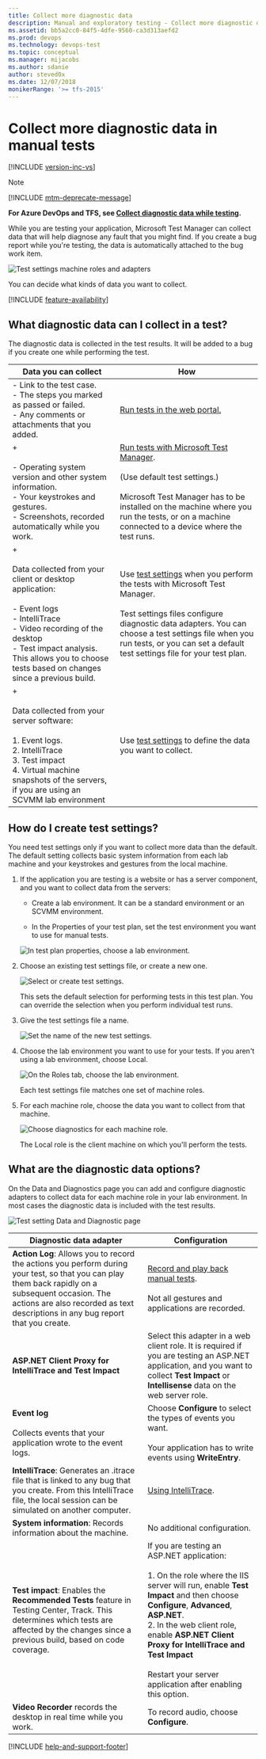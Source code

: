 ```yaml
---
title: Collect more diagnostic data
description: Manual and exploratory testing - Collect more diagnostic data in manual tests when you want to test web applications
ms.assetid: bb5a2cc0-84f5-4dfe-9560-ca3d313aefd2
ms.prod: devops
ms.technology: devops-test
ms.topic: conceptual
ms.manager: mijacobs
ms.author: sdanie
author: steved0x
ms.date: 12/07/2018
monikerRange: '>= tfs-2015'
---
```


# Collect more diagnostic data in manual tests

[!INCLUDE [version-inc-vs](../_shared/version-inc-vs.md)]

>[!NOTE]
>[!INCLUDE [mtm-deprecate-message](../_shared/mtm-deprecate-message.md)]

**For Azure DevOps and TFS, see [Collect diagnostic data while testing](../collect-diagnostic-data.md).**

While you are testing your application, Microsoft Test Manager can collect data that will help diagnose any fault that you might find. If you create a bug report while you're testing, the data is automatically attached to the bug work item.  
  
![Test settings machine roles and adapters](_img/collect-more-diagnostic-data-in-manual-tests/testsettingsmachineroleconceptual.png)  
  
You can decide what kinds of data you want to collect.  

[!INCLUDE [feature-availability](../_shared/feature-availability.md)] 
  
## What diagnostic data can I collect in a test?

The diagnostic data is collected in the test results. It will be added to a bug if you create one while performing the test.  
  
|Data you can collect|How|  
|--------------------------|---------|  
|-   Link to the test case.<br />-   The steps you marked as passed or failed.<br />-   Any comments or attachments that you added.|[Run tests in the web portal.](../run-manual-tests.md)|  
|+<br /><br /> -   Operating system version and other system information.<br />-   Your keystrokes and gestures.<br />-   Screenshots, recorded automatically while you work.|[Run tests with Microsoft Test Manager](run-manual-tests-with-microsoft-test-manager.md).<br /><br /> (Use default test settings.)<br /><br /> Microsoft Test Manager has to be installed on the machine where you run the tests, or on a machine connected to a device where the test runs.|  
|+<br /><br /> Data collected from your client or desktop application:<br /><br /> -   Event logs<br />-   IntelliTrace<br />-   Video recording of the desktop<br />-   Test impact analysis. This allows you to choose tests based on changes since a previous build.|Use [test settings](#testSettings) when you perform the tests with Microsoft Test Manager.<br /><br /> Test settings files configure diagnostic data adapters. You can choose a test settings file when you run tests, or you can set a default test settings file for your test plan.|  
|+<br /><br /> Data collected from your server software:<br /><br /> 1. Event logs.<br />2.  IntelliTrace<br />3.  Test impact<br />4.  Virtual machine snapshots of the servers, if you are using an SCVMM lab environment|Use [test settings](#testSettings) to define the data you want to collect.|  
  
<a name="testSettings"></a>
## How do I create test settings?

You need test settings only if you want to collect more data than the default. The default setting collects basic system information from each lab machine and your keystrokes and gestures from the local machine.  
  
1. If the application you are testing is a website or has a server component, and you want to collect data from the servers:  
  
   - Create a lab environment. It can be a standard environment or an SCVMM environment.  
  
   - In the Properties of your test plan, set the test environment you want to use for manual tests.  
  
   ![In test plan properties, choose a lab environment.](_img/collect-more-diagnostic-data-in-manual-tests/almt_ws91chooseenv.png)  
  
1. Choose an existing test settings file, or create a new one.  
  
   ![Select or create test settings.](_img/collect-more-diagnostic-data-in-manual-tests/almt_ws92newsettings.png)  
  
   This sets the default selection for performing tests in this test plan. You can override the selection when you perform individual test runs.  
  
1. Give the test settings file a name.  
  
   ![Set the name of the new test settings.](_img/collect-more-diagnostic-data-in-manual-tests/almt_ws93newsettingsname.png)  
  
1. Choose the lab environment you want to use for your tests. If you aren't using a lab environment, choose Local.  
  
   ![On the Roles tab, choose the lab environment.](_img/collect-more-diagnostic-data-in-manual-tests/almt_ws94newsettingsrole.png)  
  
   Each test settings file matches one set of machine roles.  
  
1. For each machine role, choose the data you want to collect from that machine.  
  
   ![Choose diagnostics for each machine role.](_img/collect-more-diagnostic-data-in-manual-tests/almt_ws95newsettingsdda.png)  
  
   The Local role is the client machine on which you'll perform the tests.  
  
<a name="MTMTestSettingsDataAndDiagnostics"></a>
## What are the diagnostic data options?

On the Data and Diagnostics page you can add and configure diagnostic adapters to collect data for each machine role in your lab environment. In most cases the diagnostic data is included with the test results.  
  
![Test setting Data and Diagnostic page](_img/collect-more-diagnostic-data-in-manual-tests/mtr_danddpage.png)  
  
|Diagnostic data adapter|Configuration|  
|-----------------------------|-------------------|  
|**Action Log**: Allows you to record the actions you perform during your test, so that you can play them back rapidly on a subsequent occasion. The actions are also recorded as text descriptions in any bug report that you create.|[Record and play back manual tests](record-play-back-manual-tests.md).<br /><br /> Not all gestures and applications are recorded.|  
|**ASP.NET Client Proxy for IntelliTrace and Test Impact**|Select this adapter in a web client role. It is required if you are testing an ASP.NET application, and you want to collect **Test Impact** or **Intellisense** data on the web server role.|  
|**Event log**<br /><br /> Collects events that your application wrote to the event logs.|Choose **Configure** to select the types of events you want.<br /><br /> Your application has to write events using **WriteEntry**.  
|**IntelliTrace**: Generates an .itrace file that is linked to any bug that you create. From this IntelliTrace file, the local session can be simulated on another computer.|[Using IntelliTrace](/visualstudio/debugger/walkthrough-using-intellitrace).|  
|**System information**: Records information about the machine.|No additional configuration.|  
|**Test impact**: Enables the **Recommended Tests** feature in Testing Center, Track. This determines which tests are affected by the changes since a previous build, based on code coverage.|If you are testing an ASP.NET application:<br /><br /> 1. On the role where the IIS server will run, enable **Test Impact** and then choose **Configure**, **Advanced**, **ASP.NET**.<br />2.  In the web client role, enable **ASP.NET Client Proxy for IntelliTrace and Test Impact**<br /><br /> Restart your server application after enabling this option.|  
|**Video Recorder** records the desktop in real time while you work.|To record audio, choose **Configure**.|
  
[!INCLUDE [help-and-support-footer](../_shared/help-and-support-footer.md)] 
